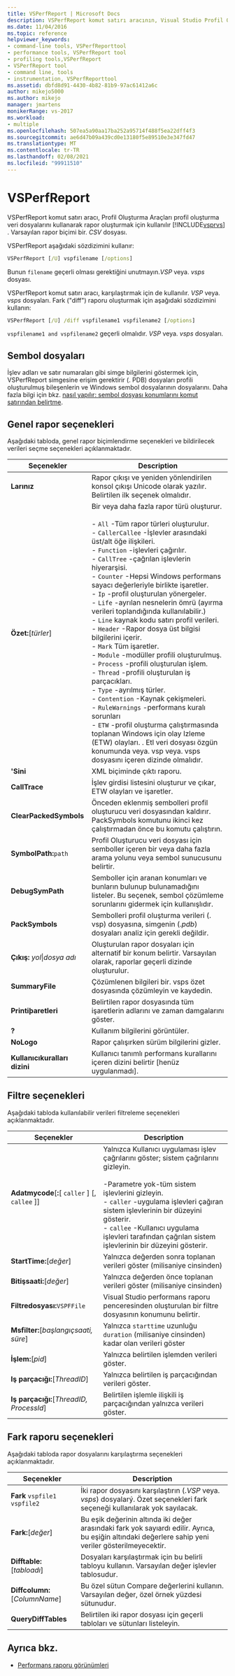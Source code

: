 ```yaml
---
title: VSPerfReport | Microsoft Docs
description: VSPerfReport komut satırı aracının, Visual Studio Profil Oluşturma Araçları profil oluşturma veri dosyalarını kullanarak rapor oluşturmak için kullanıldığını öğrenin.
ms.date: 11/04/2016
ms.topic: reference
helpviewer_keywords:
- command-line tools, VSPerfReporttool
- performance tools, VSPerfReport tool
- profiling tools,VSPerfReport
- VSPerfReport tool
- command line, tools
- instrumentation, VSPerfReporttool
ms.assetid: dbfd8d91-4430-4b82-81b9-97ac61412a6c
author: mikejo5000
ms.author: mikejo
manager: jmartens
monikerRange: vs-2017
ms.workload:
- multiple
ms.openlocfilehash: 507ea5a90aa17ba252a95714f488f5ea22dff4f3
ms.sourcegitcommit: ae6d47b09a439cd0e13180f5e89510e3e347fd47
ms.translationtype: MT
ms.contentlocale: tr-TR
ms.lasthandoff: 02/08/2021
ms.locfileid: "99911510"
---
```

# <a name="vsperfreport"></a>VSPerfReport
VSPerfReport komut satırı aracı, Profil Oluşturma Araçları profil oluşturma veri dosyalarını kullanarak rapor oluşturmak için kullanılır  [!INCLUDE[vsprvs](../code-quality/includes/vsprvs_md.md)] . Varsayılan rapor biçimi bir. *CSV* dosyası.

 VSPerfReport aşağıdaki sözdizimini kullanır:

```cmd
VSPerfReport [/U] vspfilename [/options]
```

 Bunun `filename` geçerli olması gerektiğini unutmayın.*VSP* veya. *vsps* dosyası.

 VSPerfReport komut satırı aracı, karşılaştırmak için de kullanılır. *VSP* veya. *vsps* dosyaları. Fark ("diff") raporu oluşturmak için aşağıdaki sözdizimini kullanın:

```cmd
VSPerfReport [/U] /diff vspfilename1 vspfilename2 [/options]
```

 `vspfilename1 and vspfilename2` geçerli olmalıdır. *VSP* veya. *vsps* dosyaları.

## <a name="symbol-files"></a>Sembol dosyaları
 İşlev adları ve satır numaraları gibi simge bilgilerini göstermek için, VSPerfReport simgesine erişim gerektirir (. PDB) dosyaları profili oluşturulmuş bileşenlerin ve Windows sembol dosyalarının dosyalarını. Daha fazla bilgi için bkz. [nasıl yapılır: sembol dosyası konumlarını komut satırından belirtme](../profiling/how-to-specify-symbol-file-locations-from-the-command-line.md).

## <a name="general-report-options"></a>Genel rapor seçenekleri
 Aşağıdaki tabloda, genel rapor biçimlendirme seçenekleri ve bildirilecek verileri seçme seçenekleri açıklanmaktadır.

|Seçenekler|Description|
|-------------|-----------------|
|**Larınız**|Rapor çıkışı ve yeniden yönlendirilen konsol çıkışı Unicode olarak yazılır. Belirtilen ilk seçenek olmalıdır.|
|**Özet:**[*türler*]|Bir veya daha fazla rapor türü oluşturur.<br /><br /> -   `All` -Tüm rapor türleri oluşturulur.<br />-   `CallerCallee` -İşlevler arasındaki üst/alt öğe ilişkileri.<br />-   `Function` -işlevleri çağırılır.<br />-   `CallTree` -çağrılan işlevlerin hiyerarşisi.<br />-   `Counter` -Hepsi Windows performans sayacı değerleriyle birlikte işaretler.<br />-   `Ip` -profil oluşturulan yönergeler.<br />-   `Life` -ayrılan nesnelerin ömrü (ayırma verileri toplandığında kullanılabilir.)<br />-   `Line` kaynak kodu satırı profil verileri.<br />-   `Header` -Rapor dosya üst bilgisi bilgilerini içerir.<br />-   `Mark` Tüm işaretler.<br />-   `Module` -modüller profili oluşturulmuş.<br />-   `Process` -profili oluşturulan işlem.<br />-   `Thread` -profili oluşturulan iş parçacıkları.<br />-   `Type` -ayrılmış türler.<br />-   `Contention` -Kaynak çekişmeleri.<br />-   `RuleWarnings` -performans kuralı sorunları<br />-   `ETW` -profil oluşturma çalıştırmasında toplanan Windows için olay Izleme (ETW) olayları. . Etl veri dosyası özgün konumunda veya. vsp veya. vsps dosyasını içeren dizinde olmalıdır.|
|**'Sini**|XML biçiminde çıktı raporu.|
|**CallTrace**|İşlev girdisi listesini oluşturur ve çıkar, ETW olayları ve işaretler.|
|**ClearPackedSymbols**|Önceden eklenmiş sembolleri profil oluşturucu veri dosyasından kaldırır. PackSymbols komutunu ikinci kez çalıştırmadan önce bu komutu çalıştırın.|
|**SymbolPath:**`path`|Profil Oluşturucu veri dosyası için semboller içeren bir veya daha fazla arama yolunu veya sembol sunucusunu belirtir.|
|**DebugSymPath**|Semboller için aranan konumları ve bunların bulunup bulunamadığını listeler. Bu seçenek, sembol çözümleme sorunlarını gidermek için kullanışlıdır.|
|**PackSymbols**|Sembolleri profil oluşturma verileri (. vsp) dosyasına, simgenin (.*pdb*) dosyaları analiz için gerekli değildir.|
|**Çıkış:** *yol*&#124;*dosya adı*|Oluşturulan rapor dosyaları için alternatif bir konum belirtir. Varsayılan olarak, raporlar geçerli dizinde oluşturulur.|
|**SummaryFile**|Çözümlenen bilgileri bir. vsps özet dosyasında çözümleyin ve kaydedin.|
|**Printiþaretleri**|Belirtilen rapor dosyasında tüm işaretlerin adlarını ve zaman damgalarını göster.|
|**?**|Kullanım bilgilerini görüntüler.|
|**NoLogo**|Rapor çalışırken sürüm bilgilerini gizler.|
|**Kullanıcıkuralları dizini**|Kullanıcı tanımlı performans kurallarını içeren dizini belirtir [henüz uygulanmadı].|

## <a name="filter-options"></a>Filtre seçenekleri
 Aşağıdaki tabloda kullanılabilir verileri filtreleme seçenekleri açıklanmaktadır.

|Seçenekler|Description|
|-------------|-----------------|
|**Adatmycode**[**:**[ `caller` ] [, `callee` ]]|Yalnızca Kullanıcı uygulaması işlev çağrılarını göster; sistem çağrılarını gizleyin.<br /><br /> -Parametre yok-tüm sistem işlevlerini gizleyin.<br />-   `caller` -uygulama işlevleri çağıran sistem işlevlerinin bir düzeyini gösterir.<br />-   `callee` -Kullanıcı uygulama işlevleri tarafından çağrılan sistem işlevlerinin bir düzeyini gösterir.|
|**StartTime:**[*değer*]|Yalnızca değerden sonra toplanan verileri göster (milisaniye cinsinden)|
|**Bitişsaati:**[*değer*]|Yalnızca değerden önce toplanan verileri göster (milisaniye cinsinden)|
|**Filtredosyası:**`VSPFFile`|Visual Studio performans raporu penceresinden oluşturulan bir filtre dosyasının konumunu belirtir.|
|**Msfilter:**[*başlangıçsaati, süre*]|Yalnızca `starttime` uzunluğu `duration` (milisaniye cinsinden) kadar olan verileri göster|
|**İşlem:**[*pid*]|Yalnızca belirtilen işlemden verileri göster.|
|**Iş parçacığı:**[*ThreadID*]|Yalnızca belirtilen iş parçacığından verileri göster.|
|**Iş parçacığı:**[*ThreadID, ProcessId*]|Belirtilen işlemle ilişkili iş parçacığından yalnızca verileri göster.|

## <a name="difference-report-options"></a>Fark raporu seçenekleri
 Aşağıdaki tabloda rapor dosyalarını karşılaştırma seçenekleri açıklanmaktadır.

|Seçenekler|Description|
|-------------|-----------------|
|**Fark**  `vspfile1 vspfile2`|İki rapor dosyasını karşılaştırın (.*VSP* veya. *vsps*) dosyalarý. Özet seçenekleri fark seçeneği kullanılarak yok sayılacak.|
|**Fark:**[*değer*]|Bu eşik değerinin altında iki değer arasındaki fark yok sayıardı edilir. Ayrıca, bu eşiğin altındaki değerlere sahip yeni veriler gösterilmeyecektir.|
|**Difftable:**[*tabloadı*]|Dosyaları karşılaştırmak için bu belirli tabloyu kullanın. Varsayılan değer işlevler tablosudur.|
|**Diffcolumn:**[*ColumnName*]|Bu özel sütun Compare değerlerini kullanın. Varsayılan değer, özel örnek yüzdesi sütunudur.|
|**QueryDiffTables**|Belirtilen iki rapor dosyası için geçerli tabloları ve sütunları listeleyin.|

## <a name="see-also"></a>Ayrıca bkz.
- [Performans raporu görünümleri](../profiling/performance-report-views.md)
